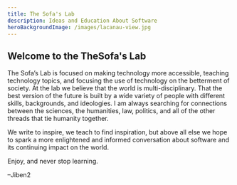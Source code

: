 ```yaml
---
title: The Sofa's Lab
description: Ideas and Education About Software
heroBackgroundImage: /images/lacanau-view.jpg
---
```


## Welcome to the TheSofa's Lab

The Sofa’s Lab is focused on making technology more accessible, teaching technology topics, and focusing the use of technology on the betterment of society. At the lab we believe that the world is multi-disciplinary. That the best version of the future is built by a wide variety of people with different skills, backgrounds, and ideologies. I am always searching for connections between the sciences, the humanities, law, politics, and all of the other threads that tie humanity together.

We write to inspire, we teach to find inspiration, but above all else we hope to spark a more enlightened and informed conversation about software and its continuing impact on the world.

Enjoy, and never stop learning.

–Jiben2

<!-- === "Tab 1"
    Markdown **content**.

    Multiple paragraphs.

=== "Tab 2"
    More Markdown **content**.

    - list item a
    - list item b


# Our expertise

Write about section

| Test | Test 2 |
|------|--------|
|Hello|Toto| -->
